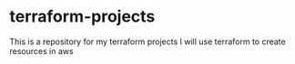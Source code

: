 # terraform-projects
This is a repository for my terraform projects
I will use terraform to create resources in aws